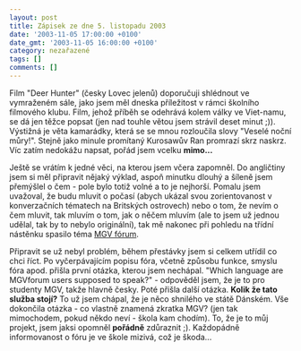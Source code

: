 ```yaml
---
layout: post
title: Zápisek ze dne 5. listopadu 2003
date: '2003-11-05 17:00:00 +0100'
date_gmt: '2003-11-05 16:00:00 +0100'
category: nezařazené
tags: []
comments: []
---
```

<p>Film &quot;Deer Hunter&quot; (česky Lovec jelenů) doporučuji shlédnout ve vymraženém sále,  jako jsem měl dneska příležitost v rámci školního filmového klubu. Film, jehož příběh se odehrává  kolem války ve Viet-namu, se dá jen těžce popsat (jen nad touhle větou jsem strávil deset minut ;)).  Výstižná je věta kamarádky, která se se mnou rozloučila slovy &quot;Veselé noční můry!&quot;.  Stejně jako minule promítaný Kurosawův Ran promrazí skrz naskrz. Víc zatím nedokážu napsat, pořád jsem  vcelku <strong>mimo...</strong></p>
<p>Ještě se vrátím k jedné věci, na kterou jsem včera zapomněl. Do angličtiny jsem si měl připravit  nějaký výklad, aspoň minutku dlouhý a šíleně jsem přemýšlel o čem - pole bylo totiž volné a to  je nejhorší. Pomalu jsem uvažoval, že budu mluvit o počasí (abych ukázal svou zorientovanost v konverzačních  tématech na Britských ostrovech) nebo o tom, že nevím o čem mluvit, tak mluvím o tom, jak o něčem mluvím  (ale to jsem už jednou udělal, tak by to nebylo originální), tak mě nakonec při pohledu na třídní nástěnku  spasilo téma <a href="http://mgvforum.wz.cz">MGV fórum</a>.</p>
<p>Připravit se už nebyl problém, během přestávky jsem si celkem utřídil co chci říct. Po vyčerpávajícím  popisu fóra, včetně způsobu funkce, smyslu fóra apod. přišla první otázka, kterou jsem nechápal. &quot;Which  language are MGVforum users supposed to speak?&quot; - odpověděl jsem, že je to pro studenty MGV, takže  hlavně česky. Poté přišla další otázka. <strong>Kolik že tato služba stojí?</strong> To už jsem chápal, že je něco shnilého  ve státě Dánském. Vše dokončila otázka - co vlastně znamená zkratka MGV? (jen tak mimochodem, pokud někdo  neví - škola kam chodím). To, že je to můj projekt, jsem jaksi opomněl <strong>pořádně</strong> zdůraznit ;). Každopádně  informovanost o fóru je ve škole mizivá, což je škoda...</p>
